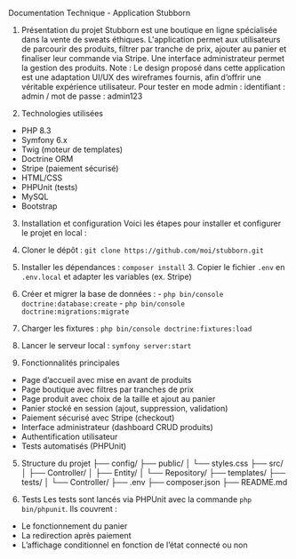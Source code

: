 Documentation Technique - Application Stubborn

1. Présentation du projet
Stubborn est une boutique en ligne spécialisée dans la vente de sweats éthiques. L'application permet aux utilisateurs de parcourir des produits, filtrer par tranche de prix, ajouter au panier et finaliser leur commande via Stripe. Une interface administrateur
permet la gestion des produits. Note : Le design proposé dans cette application est une adaptation UI/UX des wireframes
fournis, afin d’offrir une véritable expérience utilisateur.
Pour tester en mode admin : identifiant : admin / mot de passe : admin123

3. Technologies utilisées
- PHP 8.3
- Symfony 6.x
- Twig (moteur de templates)
- Doctrine ORM
- Stripe (paiement sécurisé)
- HTML/CSS
- PHPUnit (tests)
- MySQL
- Bootstrap

3. Installation et configuration
Voici les étapes pour installer et configurer le projet en local :
1. Cloner le dépôt : `git clone https://github.com/moi/stubborn.git`
2. Installer les dépendances : `composer install` 3. Copier le fichier `.env` en `.env.local` et adapter les variables (ex. Stripe)
4. Créer et migrer la base de données : - `php bin/console doctrine:database:create` - `php bin/console doctrine:migrations:migrate`
5. Charger les fixtures : `php bin/console doctrine:fixtures:load`
6. Lancer le serveur local : `symfony server:start`

4. Fonctionnalités principales
- Page d’accueil avec mise en avant de produits
- Page boutique avec filtres par tranches de prix
- Page produit avec choix de la taille et ajout au panier
- Panier stocké en session (ajout, suppression, validation)
- Paiement sécurisé avec Stripe (checkout)
- Interface administrateur (dashboard CRUD produits)
- Authentification utilisateur
- Tests automatisés (PHPUnit)
  
5. Structure du projet
├── config/
├── public/
│ └── styles.css
├── src/
│ ├── Controller/
│ ├── Entity/
│ └── Repository/
├── templates/
├── tests/
│ └── Controller/
├── .env
├── composer.json
├── README.md

6. Tests
Les tests sont lancés via PHPUnit avec la commande `php bin/phpunit`.
Ils couvrent :
- Le fonctionnement du panier
- La redirection après paiement
- L’affichage conditionnel en fonction de l’état connecté ou non
